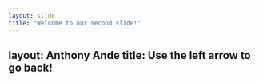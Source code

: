 ```yaml
---
layout: slide
title: "Welcome to our second slide!"
---
```

layout: Anthony Ande
title: Use the left arrow to go back!
---
